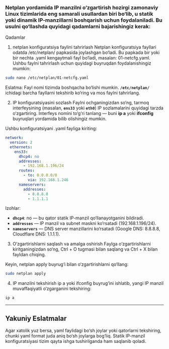 ### Netplan yordamida IP manzilni o‘zgartirish hozirgi zamonaviy Linux tizimlarida eng samarali usullardan biri bo‘lib, u statik yoki dinamik IP-manzillarni boshqarish uchun foydalaniladi. Bu usulni qo‘llashda quyidagi qadamlarni bajarishingiz kerak:

Qadamlar
1. netplan konfiguratsiya faylini tahrirlash
Netplan konfiguratsiya fayllari odatda /etc/netplan/ papkasida joylashgan bo‘ladi. Bu papkada bir yoki bir nechta .yaml kengaytmali fayl bo‘ladi, masalan: 01-netcfg.yaml. Ushbu faylni tahrirlash uchun quyidagi buyruqdan foydalanishingiz mumkin:

```bash
sudo nano /etc/netplan/01-netcfg.yaml
```
Eslatma: Fayl nomi tizimda boshqacha bo‘lishi mumkin. **`/etc/netplan/`** ichidagi barcha fayllarni tekshirib ko‘ring va mos faylni tahrirlang.

2. IP konfiguratsiyasini sozlash
Faylni ochganingizdan so‘ng, tarmoq interfeysining (masalan, **`ens33`** yoki **`eth0`**) IP sozlamalarini quyidagi tarzda o‘zgartiring. Interfeys nomini to‘g‘ri tanlang — buni **ip a** yoki **ifconfig** buyruqlari yordamida bilib olishingiz mumkin.

Ushbu konfiguratsiyani .yaml fayliga kiriting:

```yaml
network:
  version: 2
  ethernets:
    ens33:
      dhcp4: no
      addresses:
        - 192.168.1.196/24
      routes:
        - to: 0.0.0.0/0
          via: 192.168.1.246
      nameservers:
        addresses:
          - 8.8.8.8
          - 1.1.1.1
```
Izohlar:

 - **`dhcp4`**: no — bu qator statik IP-manzil qo‘llanayotganini bildiradi.
 - **`addresses`** — IP manzil va subnet maskni ko‘rsatadi (192.168.1.196/24).
 - **`nameservers`** — DNS server manzillarini ko‘rsatadi (Google DNS: 8.8.8.8, Cloudflare DNS: 1.1.1.1).
3. O‘zgartirishlarni saqlash va amalga oshirish
Faylga o‘zgartirishlarni kiritganingizdan so‘ng, Ctrl + O tugmasi bilan saqlang va Ctrl + X bilan fayldan chiqing.

Keyin, netplan apply buyrug‘i bilan o‘zgartirishlarni qo‘llang:

```bash
sudo netplan apply
```
4. IP manzilni tekshirish
ip a yoki ifconfig buyrug‘ini ishlatib, yangi IP manzil muvaffaqiyatli o‘zgarganini tekshiring:

```bash
ip a
```

---
## Yakuniy Eslatmalar
Agar xatolik yuz bersa, yaml faylidagi bo‘sh joylar yoki qatorlarni tekshiring, chunki yaml format juda aniq bo‘sh joylarga bog‘liq.
Statik IP-manzil konfiguratsiyasi tizim qayta ishga tushirilganda ham saqlanib qoladi.






